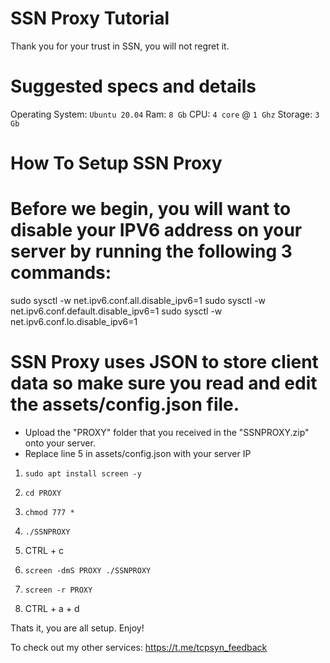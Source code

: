 # SSN Proxy Tutorial

Thank you for your trust in SSN, you will not regret it.

# Suggested specs and details

Operating System: `Ubuntu 20.04`
Ram: `8 Gb`
CPU: `4 core` @ `1 Ghz`
Storage: `3 Gb`

# How To Setup SSN Proxy

# Before we begin, you will want to disable your IPV6 address on your server by running the following 3 commands:

sudo sysctl -w net.ipv6.conf.all.disable_ipv6=1
sudo sysctl -w net.ipv6.conf.default.disable_ipv6=1
sudo sysctl -w net.ipv6.conf.lo.disable_ipv6=1

# SSN Proxy uses JSON to store client data so make sure you read and edit the assets/config.json file.

*   Upload the "PROXY" folder that you received in the "SSNPROXY.zip" onto your server.
*   Replace line 5 in assets/config.json with your server IP

1. `sudo apt install screen -y`

2. `cd PROXY`

3. `chmod 777 *`

4. `./SSNPROXY`

5. CTRL + c

6. `screen -dmS PROXY ./SSNPROXY`

7. `screen -r PROXY`

8. CTRL + a + d

Thats it, you are all setup. Enjoy!

To check out my other services: https://t.me/tcpsyn_feedback